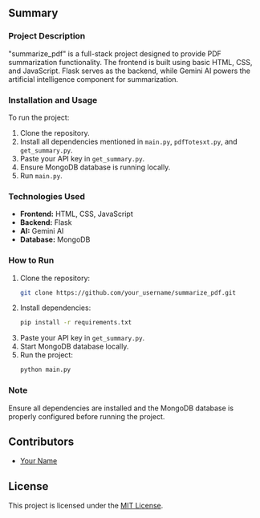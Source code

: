 ## Summary

### Project Description
"summarize_pdf" is a full-stack project designed to provide PDF summarization functionality. The frontend is built using basic HTML, CSS, and JavaScript. Flask serves as the backend, while Gemini AI powers the artificial intelligence component for summarization.

### Installation and Usage
To run the project:

1. Clone the repository.
2. Install all dependencies mentioned in `main.py`, `pdfTotesxt.py`, and `get_summary.py`.
3. Paste your API key in `get_summary.py`.
4. Ensure MongoDB database is running locally.
5. Run `main.py`.

### Technologies Used
- **Frontend:** HTML, CSS, JavaScript
- **Backend:** Flask
- **AI:** Gemini AI
- **Database:** MongoDB

### How to Run
1. Clone the repository:
   ```bash
   git clone https://github.com/your_username/summarize_pdf.git
   ```
2. Install dependencies:
   ```bash
   pip install -r requirements.txt
   ```
3. Paste your API key in `get_summary.py`.
4. Start MongoDB database locally.
5. Run the project:
   ```bash
   python main.py
   ```

### Note
Ensure all dependencies are installed and the MongoDB database is properly configured before running the project.

## Contributors
- [Your Name](https://github.com/your_username)

## License
This project is licensed under the [MIT License](LICENSE).